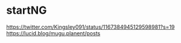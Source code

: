 # startNG
https://twitter.com/Kingsley091/status/1167384945129598981?s=19
https://lucid.blog/mugu.planent/posts
